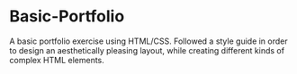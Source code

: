 # Basic-Portfolio

A basic portfolio exercise using HTML/CSS.
Followed a style guide in order to design an aesthetically pleasing layout, while creating different kinds of complex HTML elements.
